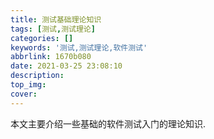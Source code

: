 ```yaml
---
title: 测试基础理论知识
tags: [测试,测试理论]
categories: []
keywords: '测试,测试理论,软件测试'
abbrlink: 1670b080
date: 2021-03-25 23:08:10
description:
top_img: 
cover:
---
```




本文主要介绍一些基础的软件测试入门的理论知识.